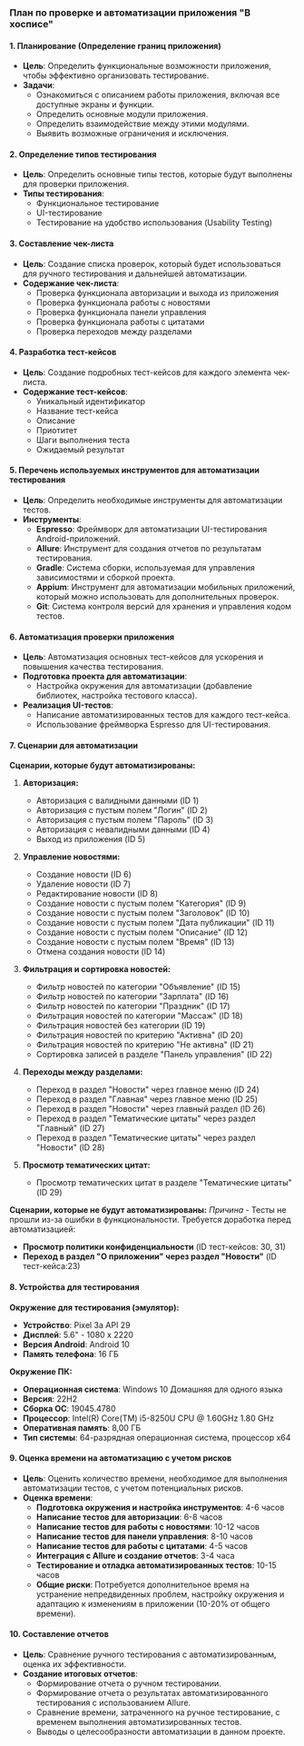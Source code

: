 ### План по проверке и автоматизации приложения "В хосписе"

#### 1. Планирование (Определение границ приложения)
- **Цель**: Определить функциональные возможности приложения, чтобы эффективно организовать тестирование.
- **Задачи**:
  - Ознакомиться с описанием работы приложения, включая все доступные экраны и функции.
  - Определить основные модули приложения.
  - Определить взаимодействие между этими модулями.
  - Выявить возможные ограничения и исключения.

#### 2. Определение типов тестирования
- **Цель**: Определить основные типы тестов, которые будут выполнены для проверки приложения.
- **Типы тестирования**:
  - Функциональное тестирование
  - UI-тестирование
  - Тестирование на удобство использования (Usability Testing)

#### 3. Составление чек-листа
- **Цель**: Создание списка проверок, который будет использоваться для ручного тестирования и дальнейшей автоматизации.
- **Содержание чек-листа**:
  - Проверка функционала авторизации и выхода из приложения
  - Проверка функционала работы с новостями
  - Проверка функционала панели управления
  - Проверка функционала работы с цитатами
  - Проверка переходов между разделами

#### 4. Разработка тест-кейсов
- **Цель**: Создание подробных тест-кейсов для каждого элемента чек-листа.
- **Содержание тест-кейсов**:
  - Уникальный идентификатор
  - Название тест-кейса
  - Описание
  - Приотитет 
  - Шаги выполнения теста
  - Ожидаемый результат 
  

#### 5. Перечень используемых инструментов для автоматизации тестирования
- **Цель**: Определить необходимые инструменты для автоматизации тестов.
- **Инструменты**:
  - **Espresso**: Фреймворк для автоматизации UI-тестирования Android-приложений.
  - **Allure**: Инструмент для создания отчетов по результатам тестирования.
  - **Gradle**: Система сборки, используемая для управления зависимостями и сборкой проекта.
  - **Appium**: Инструмент для автоматизации мобильных приложений, который можно использовать для дополнительных проверок.
  - **Git**: Система контроля версий для хранения и управления кодом тестов.

#### 6. Автоматизация проверки приложения
- **Цель**: Автоматизация основных тест-кейсов для ускорения и повышения качества тестирования.
- **Подготовка проекта для автоматизации**:
  - Настройка окружения для автоматизации (добавление библиотек, настройка тестового класса).
- **Реализация UI-тестов**:
  - Написание автоматизированных тестов для каждого тест-кейса.
  - Использование фреймворка Espresso для UI-тестирования.

#### 7. Сценарии для автоматизации

**Сценарии, которые будут автоматизированы:**

1. **Авторизация:**
   - Авторизация с валидными данными (ID 1)
   - Авторизация с пустым полем "Логин" (ID 2)
   - Авторизация с пустым полем "Пароль" (ID 3)
   - Авторизация с невалидными данными (ID 4)
   - Выход из приложения (ID 5)

2. **Управление новостями:**
   - Создание новости (ID 6)
   - Удаление новости (ID 7)
   - Редактирование новости (ID 8)
   - Создание новости с пустым полем "Категория" (ID 9)
   - Создание новости с пустым полем "Заголовок" (ID 10)
   - Создание новости с пустым полем "Дата публикации" (ID 11)
   - Создание новости с пустым полем "Описание" (ID 12)
   - Создание новости с пустым полем "Время" (ID 13)
   - Отмена создания новости (ID 14)

3. **Фильтрация и сортировка новостей:**
   - Фильтр новостей по категории "Объявление" (ID 15)
   - Фильтр новостей по категории "Зарплата" (ID 16)
   - Фильтр новостей по категории "Праздник" (ID 17)
   - Фильтрация новостей по категории "Массаж" (ID 18)
   - Фильтрация новостей без категории (ID 19)
   - Фильтрация новостей по критерию "Активна" (ID 20)
   - Фильтрация новостей по критерию "Не активна" (ID 21)
   - Сортировка записей в разделе "Панель управления" (ID 22)

4. **Переходы между разделами:**
   - Переход в раздел "Новости" через главное меню (ID 24)
   - Переход в раздел "Главная" через главное меню (ID 25)
   - Переход в раздел "Новости" через главный раздел (ID 26)
   - Переход в раздел "Тематические цитаты" через раздел "Главный" (ID 27)
   - Переход в раздел "Тематические цитаты" через раздел "Новости" (ID 28)

5. **Просмотр тематических цитат:**
   - Просмотр тематических цитат в разделе "Тематические цитаты" (ID 29)

**Сценарии, которые не будут автоматизированы:**
  *Причина* - Тесты не прошли из-за ошибки в функциональности. Требуется доработка перед автоматизацией:
  - **Просмотр политики конфиденциальности** (ID тест-кейсов: 30, 31)
  - **Переход в раздел "О приложении" через раздел "Новости"** (ID тест-кейса:23) 

#### 8. Устройства для тестирования

**Окружение для тестирования (эмулятор):**
- **Устройство**: Pixel 3a API 29
- **Дисплей**: 5.6" - 1080 x 2220
- **Версия Android**: Android 10
- **Память телефона**: 16 ГБ

**Окружение ПК:**
- **Операционная система**: Windows 10 Домашняя для одного языка
- **Версия**: 22H2
- **Сборка ОС**: 19045.4780
- **Процессор**: Intel(R) Core(TM) i5-8250U CPU @ 1.60GHz 1.80 GHz
- **Оперативная память**: 8,00 ГБ
- **Тип системы**: 64-разрядная операционная система, процессор x64

#### 9. Оценка времени на автоматизацию с учетом рисков
- **Цель**: Оценить количество времени, необходимое для выполнения автоматизации тестов, с учетом потенциальных рисков.
- **Оценка времени**:
  - **Подготовка окружения и настройка инструментов**: 4-6 часов
  - **Написание тестов для авторизации**: 6-8 часов
  - **Написание тестов для работы с новостями**: 10-12 часов
  - **Написание тестов для панели управления**: 8-10 часов
  - **Написание тестов для работы с цитатами**: 4-5 часов
  - **Интеграция с Allure и создание отчетов**: 3-4 часа
  - **Тестирование и отладка автоматизированных тестов**: 10-15 часов
  - **Общие риски**: Потребуется дополнительное время на устранение непредвиденных проблем, настройку окружения и адаптацию к изменениям в приложении (10-20% от общего времени).

#### 10. Составление отчетов
- **Цель**: Сравнение ручного тестирования с автоматизированным, оценка их эффективности.
- **Создание итоговых отчетов**:
  - Формирование отчета о ручном тестировании.
  - Формирование отчета о результатах автоматизированного тестирования с использованием Allure.
  - Сравнение времени, затраченного на ручное тестирование, с временем выполнения автоматизированных тестов.
  - Выводы о целесообразности автоматизации в данном проекте.

